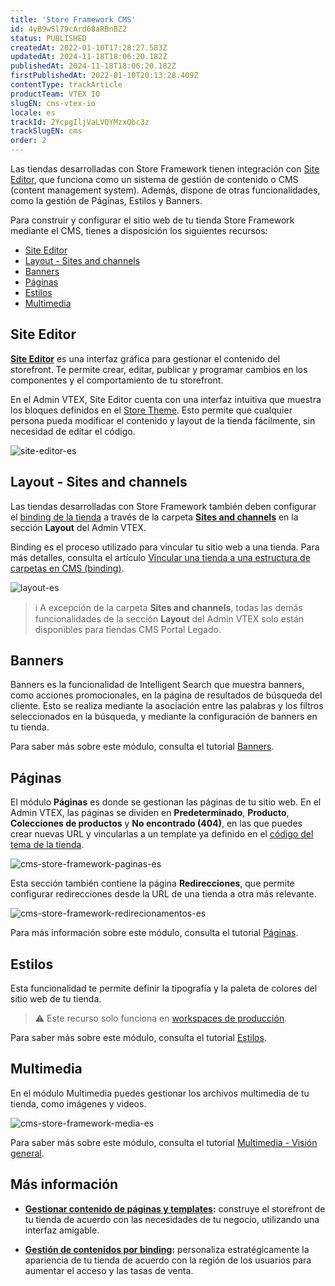 ```yaml
---
title: 'Store Framework CMS'
id: 4yB9wSl79cArd68aRBnBZ2
status: PUBLISHED
createdAt: 2022-01-10T17:28:27.583Z
updatedAt: 2024-11-18T18:06:20.182Z
publishedAt: 2024-11-18T18:06:20.182Z
firstPublishedAt: 2022-01-10T20:13:28.409Z
contentType: trackArticle
productTeam: VTEX IO
slugEN: cms-vtex-io
locale: es
trackId: 2YcpgIljVaLVQYMzxQbc3z
trackSlugEN: cms
order: 2
---
```


Las tiendas desarrolladas con Store Framework tienen integración con [Site Editor](https://developers.vtex.com/docs/guides/working-with-site-editor), que funciona como un sistema de gestión de contenido o CMS (content management system). Además, dispone de otras funcionalidades, como la gestión de Páginas, Estilos y Banners.

Para construir y configurar el sitio web de tu tienda Store Framework mediante el CMS, tienes a disposición los siguientes recursos:

- [Site Editor](#site-editor)
- [Layout - Sites and channels](#layout-sites-and-channels)
- [Banners](#banners)
- [Páginas](#paginas)
- [Estilos](#estilos)
- [Multimedia](#multimedia)

## Site Editor

**[Site Editor](/es/tutorial/site-editor-overview--299Dbeb9mFczUTyNQ9xPe1)** es una interfaz gráfica para gestionar el contenido del storefront. Te permite crear, editar, publicar y programar cambios en los componentes y el comportamiento de tu storefront.

En el Admin VTEX, Site Editor cuenta con una interfaz intuitiva que muestra los bloques definidos en el [Store Theme](https://developers.vtex.com/docs/guides/vtex-io-documentation-store-theme). Esto permite que cualquier persona pueda modificar el contenido y layout de la tienda fácilmente, sin necesidad de editar el código.

![site-editor-es](https://raw.githubusercontent.com/vtexdocs/help-center-content/refs/heads/main/docs/es/tracks/m%C3%B3dulos-vtex-primeros-pasos/cms/cms-vtex-io_1.png)

## Layout - Sites and channels

Las tiendas desarrolladas con Store Framework también deben configurar el [binding de la tienda](/es/tutorial/what-is-cms-layout--EmO8u2WBj2W4MUQCS8262#binding) a través de la carpeta **[Sites and channels](/es/tutorial/o-que-e-o-cms-layout--EmO8u2WBj2W4MUQCS8262#sites-and-channels)** en la sección **Layout** del Admin VTEX.

Binding es el proceso utilizado para vincular tu sitio web a una tienda. Para más detalles, consulta el artículo [Vincular una tienda a una estructura de carpetas en CMS (binding)](/es/tutorial/vincular-um-account-name-a-um-website-binding).

![layout-es](https://raw.githubusercontent.com/vtexdocs/help-center-content/refs/heads/main/docs/es/tracks/m%C3%B3dulos-vtex-primeros-pasos/cms/cms-vtex-io_2.png)

> ℹ️ A excepción de la carpeta **Sites and channels**, todas las demás funcionalidades de la sección **Layout** del Admin VTEX solo están disponibles para tiendas CMS Portal Legado. 

## Banners

Banners es la funcionalidad de Intelligent Search que muestra banners, como acciones promocionales, en la página de resultados de búsqueda del cliente. Esto se realiza mediante la asociación entre las palabras y los filtros seleccionados en la búsqueda, y mediante la configuración de banners en tu tienda.

Para saber más sobre este módulo, consulta el tutorial [Banners](/es/v4/docs/banners--51nNoJABZ5NtvJQCucCXCy).

## Páginas

El módulo **Páginas** es donde se gestionan las páginas de tu sitio web. En el Admin VTEX, las páginas se dividen en **Predeterminado**, **Producto**, **Colecciones de productos** y **No encontrado (404)**, en las que puedes crear nuevas URL y vincularlas a un template ya definido en el [código del tema de la tienda](https://developers.vtex.com/vtex-developer-docs/docs/vtex-io-documentation-4-configuringtemplates).

![cms-store-framework-paginas-es](https://raw.githubusercontent.com/vtexdocs/help-center-content/refs/heads/main/docs/es/tracks/m%C3%B3dulos-vtex-primeros-pasos/cms/cms-vtex-io_3.gif)

Esta sección también contiene la página **Redirecciones**, que permite configurar redirecciones desde la URL de una tienda a otra más relevante. 

![cms-store-framework-redirecionamentos-es](https://raw.githubusercontent.com/vtexdocs/help-center-content/refs/heads/main/docs/es/tracks/m%C3%B3dulos-vtex-primeros-pasos/cms/cms-vtex-io_4.png)

Para más información sobre este módulo, consulta el tutorial [Páginas](/es/tutorial/paginas-visao-geral--5iBUUJbK5NqG6OxlDrGNzc).

## Estilos

Esta funcionalidad te permite definir la tipografía y la paleta de colores del sitio web de tu tienda.

> ⚠️ Este recurso solo funciona en [workspaces de producción](https://developers.vtex.com/vtex-developer-docs/docs/vtex-io-documentation-creating-a-production-workspace).

Para saber más sobre este módulo, consulta el tutorial [Estilos](/es/tutorial/estilos-visao-geral--v0Db5ohEKSFIkTzSwCjVi).

## Multimedia

En el módulo Multimedia puedes gestionar los archivos multimedia de tu tienda, como imágenes y videos.

![cms-store-framework-media-es](https://raw.githubusercontent.com/vtexdocs/help-center-content/refs/heads/main/docs/es/tracks/m%C3%B3dulos-vtex-primeros-pasos/cms/cms-vtex-io_5.png)

Para saber más sobre este módulo, consulta el tutorial [Multimedia - Visión general](/es/tutorial/midia-visao-geral--31fhjHTt4TBoo50AmGQ9b2).

## Más información

- **[Gestionar contenido de páginas y templates](/es/tutorial/gerenciando-conteudo-de-pagina-e-template--3tMbx6HXy4Fy5r9EhboG37):** construye el storefront de tu tienda de acuerdo con las necesidades de tu negocio, utilizando una interfaz amigable.

- **[Gestión de contenidos por binding](/es/tutorial/gerenciando-conteudo-por-binding--5CZjZPMqi0ZNpuqzF6AUOn):** personaliza estratégicamente la apariencia de tu tienda de acuerdo con la región de los usuarios para aumentar el acceso y las tasas de venta.

